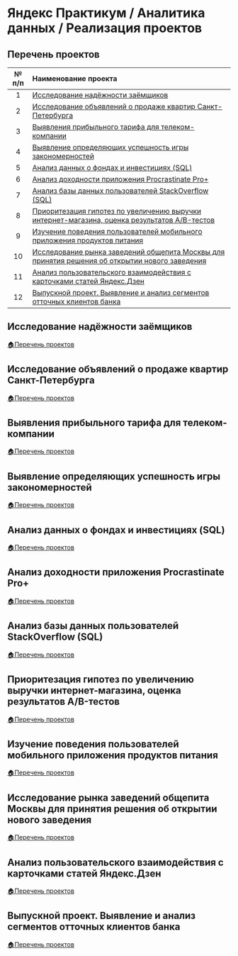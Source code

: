 # Яндекс Практикум / Аналитика данных / Реализация проектов

## Перечень проектов
| № п/п | Наименование проекта |
|:----:|:----|
| 1 | [Исследование надёжности заёмщиков](#Исследование-надёжности-заёмщиков) |
| 2 | [Исследование объявлений о продаже квартир Санкт-Петербурга](#Исследование-объявлений-о-продаже-квартир-Санкт-Петербурга) |
| 3 | [Выявления прибыльного тарифа для телеком-компании](#Выявления-прибыльного-тарифа-для-телеком-компании) |
| 4 | [Выявление определяющих успешность игры закономерностей](#Выявление-определяющих-успешность-игры-закономерностей) |
| 5 | [Анализ данных о фондах и инвестициях (SQL)](#Анализ-данных-о-фондах-и-инвестициях-SQL) |
| 6 | [Анализ доходности приложения Procrastinate Pro+](#Анализ-доходности-приложения-Procrastinate-Pro) |
| 7 | [Анализ базы данных пользователей StackOverflow (SQL)](#Анализ-базы-данных-пользователей-StackOverflow-SQL) |
| 8 | [Приоритезация гипотез по увеличению выручки интернет-магазина, оценка результатов А/B-тестов](#Приоритезация-гипотез-по-увеличению-выручки-интернет-магазина-оценка-результатов-АB-тестов) |
| 9 | [Изучение поведения пользователей мобильного приложения продуктов питания](#Изучение-поведения-пользователей-мобильного-приложения-продуктов-питания) |
| 10 | [Исследование рынка заведений общепита Москвы для принятия решения об открытии нового заведения](#Исследование-рынка-заведений-общепита-Москвы-для-принятия-решения-об-открытии-нового-заведения) |
| 11 | [Анализ пользовательского взаимодействия с карточками статей Яндекс.Дзен](#Анализ-пользовательского-взаимодействия-с-карточками-статей-ЯндексДзен) |
| 12 | [Выпускной проект. Выявление и анализ сегментов отточных клиентов банка](#Выпускной-проект-Выявление-и-анализ-сегментов-отточных-клиентов-банка) |

## Исследование надёжности заёмщиков

[:house:Перечень проектов](#Перечень-проектов)

## Исследование объявлений о продаже квартир Санкт-Петербурга

[:house:Перечень проектов](#Перечень-проектов)

## Выявления прибыльного тарифа для телеком-компании

[:house:Перечень проектов](#Перечень-проектов)

## Выявление определяющих успешность игры закономерностей

[:house:Перечень проектов](#Перечень-проектов)

## Анализ данных о фондах и инвестициях (SQL)

[:house:Перечень проектов](#Перечень-проектов)

## Анализ доходности приложения Procrastinate Pro+

[:house:Перечень проектов](#Перечень-проектов)

## Анализ базы данных пользователей StackOverflow (SQL)

[:house:Перечень проектов](#Перечень-проектов)

## Приоритезация гипотез по увеличению выручки интернет-магазина, оценка результатов А/B-тестов

[:house:Перечень проектов](#Перечень-проектов)

## Изучение поведения пользователей мобильного приложения продуктов питания

[:house:Перечень проектов](#Перечень-проектов)

## Исследование рынка заведений общепита Москвы для принятия решения об открытии нового заведения

[:house:Перечень проектов](#Перечень-проектов)

## Анализ пользовательского взаимодействия с карточками статей Яндекс.Дзен

[:house:Перечень проектов](#Перечень-проектов)

## Выпускной проект. Выявление и анализ сегментов отточных клиентов банка

[:house:Перечень проектов](#Перечень-проектов)
